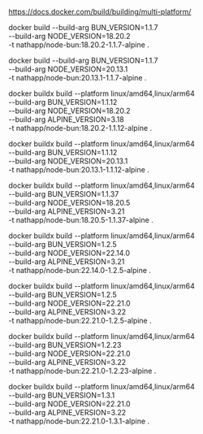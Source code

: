 https://docs.docker.com/build/building/multi-platform/

docker build --build-arg BUN_VERSION=1.1.7 \
             --build-arg NODE_VERSION=18.20.2 \
             -t nathapp/node-bun:18.20.2-1.1.7-alpine .

docker build --build-arg BUN_VERSION=1.1.7 \
             --build-arg NODE_VERSION=20.13.1 \
             -t nathapp/node-bun:20.13.1-1.1.7-alpine .


docker buildx build --platform linux/amd64,linux/arm64 \
             --build-arg BUN_VERSION=1.1.12 \
             --build-arg NODE_VERSION=18.20.2 \
             --build-arg ALPINE_VERSION=3.18 \
             -t nathapp/node-bun:18.20.2-1.1.12-alpine .             

docker buildx build --platform linux/amd64,linux/arm64 \
             --build-arg BUN_VERSION=1.1.12 \
             --build-arg NODE_VERSION=20.13.1 \
             -t nathapp/node-bun:20.13.1-1.1.12-alpine .


docker buildx build --platform linux/amd64,linux/arm64 \
             --build-arg BUN_VERSION=1.1.37 \
             --build-arg NODE_VERSION=18.20.5 \
             --build-arg ALPINE_VERSION=3.21 \
             -t nathapp/node-bun:18.20.5-1.1.37-alpine .          

docker buildx build --platform linux/amd64,linux/arm64 \
             --build-arg BUN_VERSION=1.2.5 \
             --build-arg NODE_VERSION=22.14.0 \
             --build-arg ALPINE_VERSION=3.21 \
             -t nathapp/node-bun:22.14.0-1.2.5-alpine .   

docker buildx build --platform linux/amd64,linux/arm64 \
             --build-arg BUN_VERSION=1.2.5 \
             --build-arg NODE_VERSION=22.21.0 \
             --build-arg ALPINE_VERSION=3.22 \
             -t nathapp/node-bun:22.21.0-1.2.5-alpine .                               


docker buildx build --platform linux/amd64,linux/arm64 \
             --build-arg BUN_VERSION=1.2.23 \
             --build-arg NODE_VERSION=22.21.0 \
             --build-arg ALPINE_VERSION=3.22 \
             -t nathapp/node-bun:22.21.0-1.2.23-alpine .           

docker buildx build --platform linux/amd64,linux/arm64 \
             --build-arg BUN_VERSION=1.3.1 \
             --build-arg NODE_VERSION=22.21.0 \
             --build-arg ALPINE_VERSION=3.22 \
             -t nathapp/node-bun:22.21.0-1.3.1-alpine .